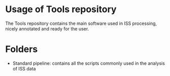# Usage of Tools repository
The Tools repository contains the main software used in ISS processing, nicely annotated and ready for the user.

# Folders
- Standard pipeline: contains all the scripts commonly used in the analysis of ISS data
